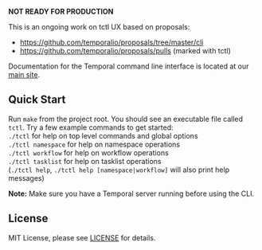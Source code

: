 **NOT READY FOR PRODUCTION**

This is an ongoing work on tctl UX based on proposals:
 - https://github.com/temporalio/proposals/tree/master/cli
 - https://github.com/temporalio/proposals/pulls (marked with tctl)

Documentation for the Temporal command line interface is located at our [main site](https://docs.temporal.io/docs/system-tools/tctl).

## Quick Start
Run `make` from the project root. You should see an executable file called `tctl`. Try a few example commands to 
get started:   
`./tctl` for help on top level commands and global options   
`./tctl namespace` for help on namespace operations  
`./tctl workflow` for help on workflow operations  
`./tctl tasklist` for help on tasklist operations  
(`./tctl help`, `./tctl help [namespace|workflow]` will also print help messages)

**Note:** Make sure you have a Temporal server running before using the CLI.

## License

MIT License, please see [LICENSE](https://github.com/temporalio/temporal-cli/blob/master/LICENSE) for details.
